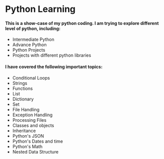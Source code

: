 # Python Learning

<h4>This is a show-case of my python coding. I am trying to explore different level of python, including: </h4>

<ul>
<li>Intermediate Python</li>
<li>Advance Python</li>
<li>Python Projects</li> 
<li>Projects with different python libraries</li> 
</ul>


<h4> I have covered the following important topics: </h4>

<ul>
<li>Conditional Loops</li>
<li>Strings</li>
<li>Functions</li>
<li>List</li>  
<li>Dictionary</li>  
<li>Set</li>  
<li>File Handling</li>
<li>Exception Handling</li>
<li>Processing Files</li> 
<li>Classes and objects</li>
<li>Inheritance</li>   
<li>Python's JSON</li> 
<li>Python's Dates and time</li> 
<li>Python's Math</li> 
<li>Nested Data Structure</li> 
  
</ul>

